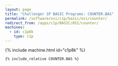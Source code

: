 ```yaml
---
layout: page
title: "Challenger 1P BASIC Programs: COUNTER.BAS"
permalink: /software/osi/c1p/basic/osi/counter/
redirect_from: /apps/c1p/BASIC/OSI/counter/
machines:
  - id: c1p8k
    type: c1p
---
```


{% include machine.html id="c1p8k" %}

```bas
{% include_relative COUNTER.BAS %}
```
